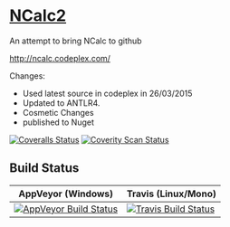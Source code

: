 # [NCalc2](http://pitermarx.github.io/NCalc2/)
An attempt to bring NCalc to github

http://ncalc.codeplex.com/

Changes:
- Used latest source in codeplex in 26/03/2015
- Updated to ANTLR4.
- Cosmetic Changes
- published to Nuget

[![Coveralls Status](https://coveralls.io/repos/pitermarx/NCalc2/badge.svg?branch=master)](https://coveralls.io/r/pitermarx/NCalc2)
[![Coverity Scan Status](https://scan.coverity.com/projects/4732/badge.svg)](https://scan.coverity.com/projects/4732)

## Build Status

AppVeyor (Windows) | Travis (Linux/Mono)
------------- | -------------
[![AppVeyor Build Status](https://ci.appveyor.com/api/projects/status/s9d2sqd3il4r6g63/branch/master?svg=true)](https://ci.appveyor.com/project/pitermarx/ncalc2/branch/master) | [![Travis Build Status](https://travis-ci.org/pitermarx/NCalc2.svg)](https://travis-ci.org/pitermarx/NCalc2)
